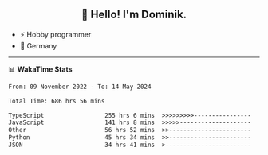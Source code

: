 <h2 align="center">👋 Hello! I'm Dominik.</h2>

- ⚡ Hobby programmer
- 📍 Germany

---
📊 **WakaTime Stats**
<!--START_SECTION:waka-->

```txt
From: 09 November 2022 - To: 14 May 2024

Total Time: 686 hrs 56 mins

TypeScript                 255 hrs 6 mins  >>>>>>>>>----------------   37.14 %
JavaScript                 141 hrs 8 mins  >>>>>--------------------   20.55 %
Other                      56 hrs 52 mins  >>-----------------------   08.28 %
Python                     45 hrs 34 mins  >>-----------------------   06.63 %
JSON                       34 hrs 41 mins  >------------------------   05.05 %
```

<!--END_SECTION:waka-->
